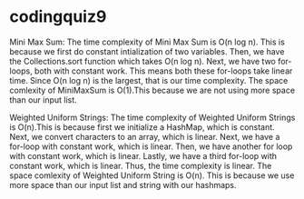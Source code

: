 # codingquiz9
Mini Max Sum: 
The time complexity of Mini Max Sum is O(n log n). This is because we first do constant intialization of two variables. Then, we have the Collections.sort function which takes O(n log n). Next, we have two for-loops, both with constant work. This means both these for-loops take linear time. Since O(n log n) is the largest, that is our time complexity. 
The space comlexity of MiniMaxSum is O(1).This because we are not using more space than our input list.

Weighted Uniform Strings:
The time complexity of Weighted Uniform Strings is O(n).This is because first we initialize a HashMap, which is constant. Next, we convert characters to an array, which is linear. Next, we have a for-loop with constant work, which is linear. Then, we have another for loop with constant work, which is linear. Lastly, we have a third for-loop with constant work, which is linear. Thus, the time complexity is linear. 
The space comlexity of Weighted Uniform String is O(n). This is because we use more space than our input list and string with our hashmaps.

